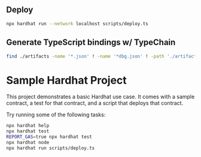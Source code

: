 ## Deploy
```bash
npx hardhat run --network localhost scripts/deploy.ts
```

## Generate TypeScript bindings w/ TypeChain
```bash
find ./artifacts -name '*.json' ! -name '*dbg.json' ! -path './artifacts/build-info/*' | xargs npx typechain --target ethers-v5
```

# Sample Hardhat Project
This project demonstrates a basic Hardhat use case. It comes with a sample contract, a test for that contract, and a script that deploys that contract.

Try running some of the following tasks:

```bash
npx hardhat help
npx hardhat test
REPORT_GAS=true npx hardhat test
npx hardhat node
npx hardhat run scripts/deploy.ts
```

